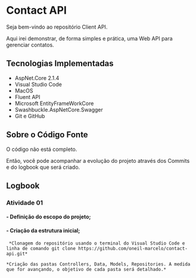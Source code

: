 # Contact API 
Seja bem-vindo ao repositório Client API.

Aqui irei demonstrar, de forma simples e prática, uma Web API para gerenciar contatos.

## Tecnologias Implementadas
* AspNet.Core 2.1.4
* Visual Studio Code
* MacOS
* Fluent API
* Microsoft EntityFrameWorkCore
* Swashbuckle.AspNetCore.Swagger
* Git e GitHub

## Sobre o Código Fonte

O código não está completo.

Então, você pode acompanhar a evolução do projeto através dos Commits e do logbook que será criado.


## Logbook

### **Atividade 01** ##

#### - Definição do escopo do projeto; ####
#### - Criação da estrutura inicial; ####
    
     *Clonagem do repositório usando o terminal do Visual Studio Code e linha de comando git clone https://github.com/oneil-marcelo/contact-api.git* 

    *Criação das pastas Controllers, Data, Models, Repositories. A medida que for avançando, o objetivo de cada pasta será detalhado.*

